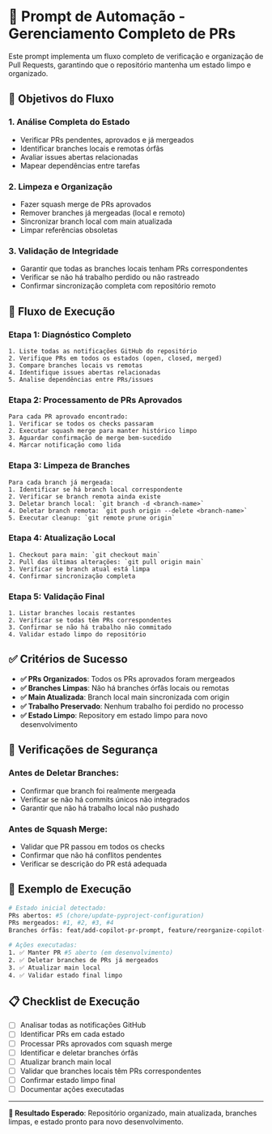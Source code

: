 # 🔄 Prompt de Automação - Gerenciamento Completo de PRs

Este prompt implementa um fluxo completo de verificação e organização de Pull Requests, garantindo que o repositório mantenha um estado limpo e organizado.

## 🎯 Objetivos do Fluxo

### 1. **Análise Completa do Estado**
- Verificar PRs pendentes, aprovados e já mergeados
- Identificar branches locais e remotas órfãs
- Avaliar issues abertas relacionadas
- Mapear dependências entre tarefas

### 2. **Limpeza e Organização**
- Fazer squash merge de PRs aprovados
- Remover branches já mergeadas (local e remoto)
- Sincronizar branch local com main atualizada
- Limpar referências obsoletas

### 3. **Validação de Integridade**
- Garantir que todas as branches locais tenham PRs correspondentes
- Verificar se não há trabalho perdido ou não rastreado
- Confirmar sincronização completa com repositório remoto

## 🔧 Fluxo de Execução

### **Etapa 1: Diagnóstico Completo**
```prompt
1. Liste todas as notificações GitHub do repositório
2. Verifique PRs em todos os estados (open, closed, merged)
3. Compare branches locais vs remotas
4. Identifique issues abertas relacionadas
5. Analise dependências entre PRs/issues
```

### **Etapa 2: Processamento de PRs Aprovados**
```prompt
Para cada PR aprovado encontrado:
1. Verificar se todos os checks passaram
2. Executar squash merge para manter histórico limpo
3. Aguardar confirmação de merge bem-sucedido
4. Marcar notificação como lida
```

### **Etapa 3: Limpeza de Branches**
```prompt
Para cada branch já mergeada:
1. Identificar se há branch local correspondente
2. Verificar se branch remota ainda existe
3. Deletar branch local: `git branch -d <branch-name>`
4. Deletar branch remota: `git push origin --delete <branch-name>`
5. Executar cleanup: `git remote prune origin`
```

### **Etapa 4: Atualização Local**
```prompt
1. Checkout para main: `git checkout main`
2. Pull das últimas alterações: `git pull origin main`
3. Verificar se branch atual está limpa
4. Confirmar sincronização completa
```

### **Etapa 5: Validação Final**
```prompt
1. Listar branches locais restantes
2. Verificar se todas têm PRs correspondentes
3. Confirmar se não há trabalho não commitado
4. Validar estado limpo do repositório
```

## ✅ Critérios de Sucesso

- **✅ PRs Organizados**: Todos os PRs aprovados foram mergeados
- **✅ Branches Limpas**: Não há branches órfãs locais ou remotas
- **✅ Main Atualizada**: Branch local main sincronizada com origin
- **✅ Trabalho Preservado**: Nenhum trabalho foi perdido no processo
- **✅ Estado Limpo**: Repository em estado limpo para novo desenvolvimento

## 🚨 Verificações de Segurança

### **Antes de Deletar Branches:**
- Confirmar que branch foi realmente mergeada
- Verificar se não há commits únicos não integrados
- Garantir que não há trabalho local não pushado

### **Antes de Squash Merge:**
- Validar que PR passou em todos os checks
- Confirmar que não há conflitos pendentes
- Verificar se descrição do PR está adequada

## 🔄 Exemplo de Execução

```bash
# Estado inicial detectado:
PRs abertos: #5 (chore/update-pyproject-configuration)
PRs mergeados: #1, #2, #3, #4
Branches órfãs: feat/add-copilot-pr-prompt, feature/reorganize-copilot-structure

# Ações executadas:
1. ✅ Manter PR #5 aberto (em desenvolvimento)
2. ✅ Deletar branches de PRs já mergeados
3. ✅ Atualizar main local
4. ✅ Validar estado final limpo
```

## 📋 Checklist de Execução

- [ ] Analisar todas as notificações GitHub
- [ ] Identificar PRs em cada estado
- [ ] Processar PRs aprovados com squash merge
- [ ] Identificar e deletar branches órfãs
- [ ] Atualizar branch main local
- [ ] Validar que branches locais têm PRs correspondentes
- [ ] Confirmar estado limpo final
- [ ] Documentar ações executadas

---

**🎯 Resultado Esperado**: Repositório organizado, main atualizada, branches limpas, e estado pronto para novo desenvolvimento.
